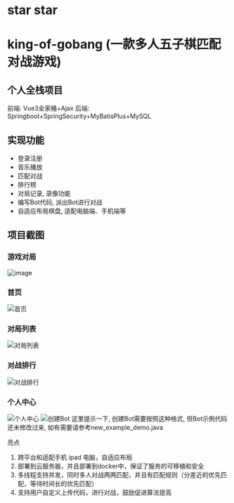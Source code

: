 # star star
# king-of-gobang (一款多人五子棋匹配对战游戏)

## 个人全栈项目

前端: Vue3全家桶+Ajax
后端: Springboot+SpringSecurity+MyBatisPlus+MySQL

## 实现功能

- 登录注册
- 音乐播放
- 匹配对战
- 排行榜
- 对局记录, 录像功能
- 编写Bot代码, 派出Bot进行对战
- 自适应布局棋盘, 适配电脑端、手机端等

## 项目截图
### 游戏对局
![image](https://github.com/hongk-bb/king-of-gobang/assets/110291262/5f357369-0df3-4cc6-a737-927f8f28e8ca)
### 首页
![首页](https://github.com/hongk-bb/king-of-gobang/assets/110291262/56329372-27dd-4f64-8918-01c3a016e49e)
### 对局列表
![对局列表](https://github.com/hongk-bb/king-of-gobang/assets/110291262/ddab89c2-ea1e-4d6f-9e18-5c757757ca3a)
### 对战排行
![对战排行](https://github.com/hongk-bb/king-of-gobang/assets/110291262/0dfe09bf-0b99-4b71-b4cc-dfffcd84de72)
### 个人中心
![个人中心](https://github.com/hongk-bb/king-of-gobang/assets/110291262/760d0ef2-24c5-4e37-a063-b4eab093b87b)
![创建Bot](https://github.com/hongk-bb/king-of-gobang/assets/110291262/1ba3759e-a3e6-4637-8e70-e1d026121a4b)
这里提示一下, 创建Bot需要按照这种格式, 但Bot示例代码还未修改过来, 如有需要请参考new_example_demo.java

亮点
1. 跨平台和适配手机 ipad 电脑，自适应布局
2. 部署到云服务器，并且部署到docker中，保证了服务的可移植和安全
3. 多线程支持并发，同时多人对战两两匹配，并且有匹配规则（分差近的优先匹配，等待时间长的优先匹配）
4. 支持用户自定义上传代码，进行对战，鼓励促进算法提高
